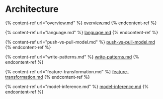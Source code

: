 # Architecture

{% content-ref url="overview.md" %}
[overview.md](overview.md)
{% endcontent-ref %}

{% content-ref url="language.md" %}
[language.md](language.md)
{% endcontent-ref %}

{% content-ref url="push-vs-pull-model.md" %}
[push-vs-pull-model.md](push-vs-pull-model.md)
{% endcontent-ref %}

{% content-ref url="write-patterns.md" %}
[write-patterns.md](write-patterns.md)
{% endcontent-ref %}

{% content-ref url="feature-transformation.md" %}
[feature-transformation.md](feature-transformation.md)
{% endcontent-ref %}

{% content-ref url="model-inference.md" %}
[model-inference.md](model-inference.md)
{% endcontent-ref %}
